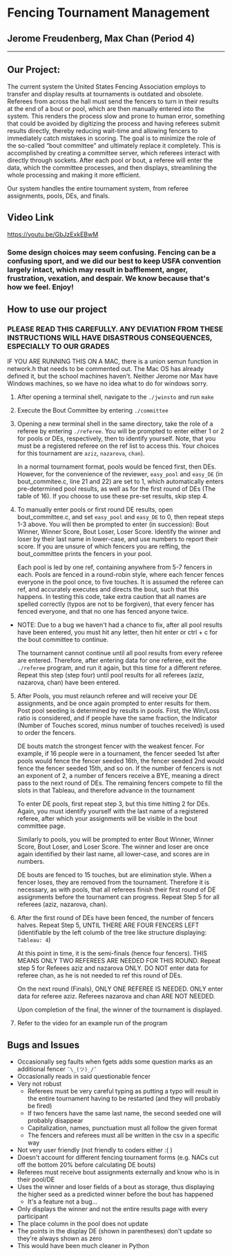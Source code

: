 # Fencing Tournament Management
## Jerome Freudenberg, Max Chan (Period 4)
---
## Our Project:

The current system the United States Fencing Association employs to transfer and display results at tournaments is outdated and obsolete. Referees from across the hall must send the fencers to turn in their results at the end of a bout or pool, which are then manually entered into the system. This renders the process slow and prone to human error, something that could be avoided by digitizing the process and having referees submit results directly, thereby reducing wait-time and allowing fencers to immediately catch mistakes in scoring. The goal is to minimize the role of the so-called “bout committee” and ultimately replace it completely.  This is accomplished by creating a committee server, which referees interact with directly through sockets. After each pool or bout, a referee will enter the data, which the committee processes, and then displays, streamlining the whole processing and making it more efficient.

Our system handles the entire tournament system, from referee assignments, pools, DEs, and finals.  

## Video Link
https://youtu.be/GbJzExkEBwM

### Some design choices may seem confusing.  Fencing can be a confusing sport, and we did our best to keep USFA convention largely intact, which may result in bafflement, anger, frustration, vexation, and despair. We know because that's how we feel. Enjoy!

## How to use our project

### PLEASE READ THIS CAREFULLY.  ANY DEVIATION FROM THESE INSTRUCTIONS WILL HAVE DISASTROUS CONSEQUENCES, ESPECIALLY TO OUR GRADES

IF YOU ARE RUNNING THIS ON A MAC, there is a union semun function in network.h that needs to be commented out.  The Mac OS has already defined it, but the school machines haven't.  Neither Jerome nor Max have Windows machines, so we have no idea what to do for windows sorry.

1) After opening a terminal shell, navigate to the `./jwinsto` and run `make`
2) Execute the Bout Committee by entering `./committee`
3) Opening a new terminal shell in the same directory, take the role of a referee by entering `./referee`. You will be prompted to enter either 1 or 2 for pools or DEs, respectively, then to identify yourself.  Note, that you must be a registered referee on the ref list to access this. Your choices for this tournament are `aziz`, `nazarova`, `chan`).

    In a normal tournament format, pools would be fenced first, then DEs.  However, for the convenience of the reviewer, `easy_pool` and `easy_DE` (in bout_commitee.c, line 21 and 22) are set to 1, which automatically enters pre-determined pool results, as well as for the first round of DEs (The table of 16). If you choose to use these pre-set results, skip step 4.  

4) To manually enter pools or first round DE results, open bout_committee.c, and set `easy_pool` and `easy_DE` to 0, then repeat steps 1-3 above.  You will then be prompted to enter (in succession): Bout Winner, Winner Score, Bout Loser, Loser Score.  Identify the winner and loser by their last name in lower-case, and use numbers to report their score.  If you are unsure of which fencers you are reffing, the bout_committee prints the fencers in your pool.

    Each pool is led by one ref, containing anywhere from 5-7 fencers in each.  Pools are fenced in a round-robin style, where each fencer fences everyone in the pool once, to five touches.  It is assumed the referee can ref, and accurately executes and directs the bout, such that this happens.  In testing this code, take extra caution that all names are spelled correctly (typos are not to be forgiven), that every fencer has fenced everyone, and that no one has fenced anyone twice.

* NOTE: Due to a bug we haven't had a chance to fix, after all pool results have been entered, you must hit any letter, then hit enter or ctrl + c for the bout committee to continue.

    The tournament cannot continue until all pool results from every referee are entered. Therefore, after entering data for one referee, exit the `./referee` program, and run it again, but this time for a different referee.  Repeat this step (step four) until pool results for all referees (aziz, nazarova, chan) have been entered.

5) After Pools, you must relaunch referee and will receive your DE assignments, and be once again prompted to enter results for them.  Post pool seeding is determined by results in pools.  First, the Win/Loss ratio is considered, and if people have the same fraction, the Indicator (Number of Touches scored, minus number of touches received) is used to order the fencers.

    DE bouts match the strongest fencer with the weakest fencer.  For example, if 16 people were in a tournament, the fencer seeded 1st after pools would fence the fencer seeded 16th, the fencer seeded 2nd would fence the fencer seeded 15th, and so on.  If the number of fencers is not an exponent of 2, a number of fencers receive a BYE, meaning a direct pass to the next round of DEs.  The remaining fencers compete to fill the slots in that Tableau, and therefore advance in the tournament

    To enter DE pools, first repeat step 3, but this time hitting 2 for DEs.  Again, you must identify yourself with the last name of a registered referee, after which your assignments will be visible in the bout committee page.

    Similarly to pools, you will be prompted to enter Bout Winner, Winner Score, Bout Loser, and Loser Score.  The winner and loser are once again identified by their last name, all lower-case, and scores are in numbers.

    DE bouts are fenced to 15 touches, but are elimination style.  When a fencer loses, they are removed from the tournament.  Therefore it is necessary, as with pools, that all referees finish their first round of DE assignments before the tournament can progress.  Repeat Step 5 for all referees (aziz, nazarova, chan).

6) After the first round of DEs have been fenced, the number of fencers halves.  Repeat Step 5, UNTIL THERE ARE FOUR FENCERS LEFT (identifiable by the left columb of the tree like structure displaying: `Tableau: 4`)

    At this point in time, it is the semi-finals (hence four fencers).  THIS MEANS ONLY TWO REFEREES ARE NEEDED FOR THIS ROUND.  Repeat step 5 for Refeees aziz and nazarova ONLY. DO NOT enter data for referee chan, as he is not needed to ref this round of DEs.

    On the next round (Finals), ONLY ONE REFEREE IS NEEDED.  ONLY enter data for referee aziz.  Referees nazarova and chan ARE NOT NEEDED.

    Upon completion of the final, the winner of the tournament is displayed.

7) Refer to the video for an example run of the program

## Bugs and Issues
* Occasionally seg faults when fgets adds some question marks as an additional fencer ` ¯\_(ツ)_/¯ `
* Occasionally reads in said questionable fencer
* Very not robust
  * Referees must be very careful typing as putting a typo will result in the entire tournament having to be restarted (and they will probably be fired)
  * If two fencers have the same last name, the second seeded one will probably disappear
  * Capitalization, names, punctuation must all follow the given format
  * The fencers and referees must all be written in the csv in a specific way
* Not very user friendly (not friendly to coders either :( )
* Doesn't account for different fencing tournament forms (e.g. NACs cut off the bottom 20% before calculating DE bouts)
* Referees must receive bout assignments externally and know who is in their pool/DE
* Uses the winner and loser fields of a bout as storage, thus displaying the higher seed as a predicted winner before the bout has happened
  * It's a feature not a bug...
* Only displays the winner and not the entire results page with every participant
* The place column in the pool does not update
* The points in the display DE (shown in parentheses) don't update so they're always shown as zero
* This would have been much cleaner in Python
